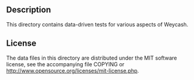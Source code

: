 Description
------------

This directory contains data-driven tests for various aspects of Weycash.

License
--------

The data files in this directory are distributed under the MIT software
license, see the accompanying file COPYING or
http://www.opensource.org/licenses/mit-license.php.

